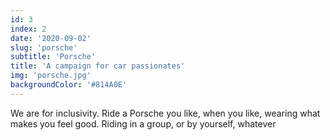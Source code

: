 ```yaml
---
id: 3
index: 2
date: '2020-09-02'
slug: 'porsche'
subtitle: 'Porsche'
title: 'A campaign for car passionates'
img: 'porsche.jpg'
backgroundColor: '#814A0E'
---
```


We are for inclusivity. Ride a Porsche you like, when you like, wearing what makes you feel good. Riding in a group, or by yourself, whatever
